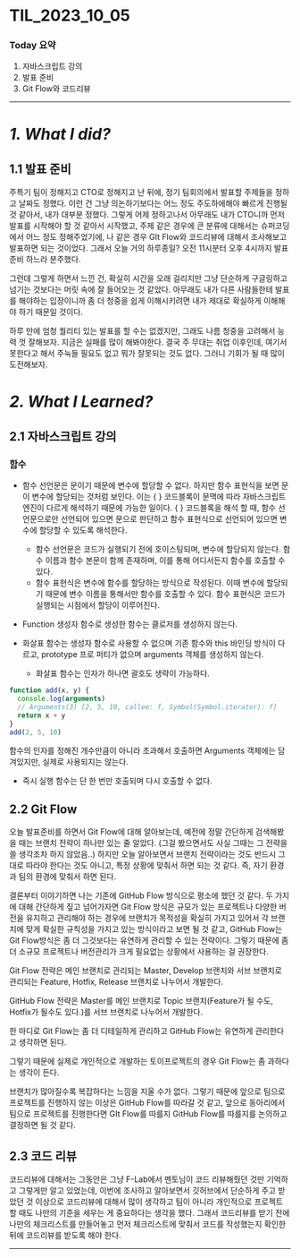 # TIL_2023_10_05

### Today 요약

1. 자바스크립트 강의
2. 발표 준비
3. Git Flow와 코드리뷰

---

# **_1. What I did?_**

## 1.1 발표 준비

주특기 팀이 정해지고 CTO로 정해지고 난 뒤에, 정기 팀회의에서 발표할 주제들을 정하고 날짜도 정했다. 이런 건 그냥 의논하기보다는 어느 정도 주도하에해야 빠르게 진행될 것 같아서, 내가 대부분 정했다. 그렇게 어제 정하고나서 아무래도 내가 CTO니까 먼저 발표를 시작해야 할 것 같아서 시작했고, 주제 같은 경우에 큰 분류에 대해서는 슈퍼코딩에서 어느 정도 정해주었기에, 나 같은 경우 GIt Flow와 코드리뷰에 대해서 조사해보고 발표하면 되는 것이었다. 그래서 오늘 거의 하루종일? 오전 11시분터 오후 4시까지 발표준비 하느라 분주했다.

그런데 그렇게 하면서 느낀 건, 확실히 시간을 오래 걸리지만 그냥 단순하게 구글링하고 넘기는 것보다는 머릿 속에 잘 들어오는 것 같았다. 아무래도 내가 다른 사람들한테 발표를 해야하는 입장이니까 좀 더 청중을 쉽게 이해시키려면 내가 제대로 확실하게 이해해야 하기 때문일 것이다.

하루 만에 엄청 퀄리티 있는 발표를 할 수는 없겠지만, 그래도 나름 청중을 고려해서 능력 껏 잘해보자. 지금은 실패를 많이 해봐야한다. 결국 주 무대는 취업 이후인데, 여기서 못한다고 해서 주눅들 필요도 없고 뭐가 잘못되는 것도 없다. 그러니 기회가 될 때 많이 도전해보자.

# _2. What I Learned?_

## 2.1 자바스크립트 강의

### 함수

- 함수 선언문은 문이기 때문에 변수에 할당할 수 없다. 하지만 함수 표현식을 보면 문이 변수에 할당되는 것처럼 보인다. 이는 { } 코드블록이 문맥에 따라 자바스크립트 엔진이 다르게 해석하기 때문에 가능한 일이다. { } 코드블록을 해석 할 때, 함수 선언문으로만 선언되어 있으면 문으로 판단하고 함수 표현식으로 선언되어 있으면 변수에 할당할 수 있도록 해석한다.

  - 함수 선언문은 코드가 실행되기 전에 호이스팅되며, 변수에 할당되지 않는다. 함수 이름과 함수 본문이 함께 존재하며, 이를 통해 어디서든지 함수를 호출할 수 있다.
  - 함수 표현식은 변수에 함수를 할당하는 방식으로 작성된다. 이때 변수에 할당되기 때문에 변수 이름을 통해서만 함수를 호출할 수 있다. 함수 표현식은 코드가 실행되는 시점에서 할당이 이루어진다.

- Function 생성자 함수로 생성한 함수는 클로저를 생성하지 않는다.

- 화살표 함수는 생성자 함수로 사용할 수 없으며 기존 함수와 this 바인딩 방식이 다르고, prototype 프로 퍼티가 없으며 arguments 객체를 생성하지 않는다.
  - 화살표 함수는 인자가 하나면 괄호도 생략이 가능하다.

```jsx
function add(x, y) {
  console.log(arguments)
  // Arguments(3) [2, 5, 10, callee: f, Symbol(Symbol.iterator): f]
  return x + y
}
add(2, 5, 10)
```

함수의 인자를 정해진 개수만큼이 아니라 초과해서 호출하면 Arguments 객체에는 담겨있지만, 실제로 사용되지는 않는다.

- 즉시 실행 함수는 단 한 번만 호출되며 다시 호출할 수 없다.

## 2.2 Git Flow

오늘 발표준비를 하면서 Git Flow에 대해 알아보는데, 예전에 정말 간단하게 검색해봤을 때는 브랜치 전략이 하나만 있는 줄 알았다. (그걸 봤으면서도 사실 그때는 그 전략을 쓸 생각조차 하지 않았음..) 하지만 오늘 알아보면서 브랜치 전략이라는 것도 반드시 그대로 따라야 한다는 것도 아니고, 특정 상황에 맞춰서 하면 되는 것 같다. 즉, 자기 환경과 팀의 환경에 맞춰서 하면 된다.

결론부터 이야기하면 나는 기존에 GitHub Flow 방식으로 평소에 했던 것 같다. 두 가지에 대해 간단하게 짚고 넘어가자면 Git Flow 방식은 규모가 있는 프로젝트나 다양한 버전을 유지하고 관리해야 하는 경우에 브랜치가 목적성을 확실히 가지고 있어서 각 브랜치에 맞게 확실한 규칙성을 가지고 있는 방식이라고 보면 될 것 같고, GitHub Flow는 Git Flow방식은 좀 더 그것보다는 유연하게 관리할 수 있는 전략이다. 그렇기 때문에 좀 더 소규모 프로젝트나 버전관리가 크게 필요없는 상황에서 사용하는 걸 권장한다.

Git Flow 전략은 메인 브랜치로 관리되는 Master, Develop 브랜치와 서브 브랜치로 관리되는 Feature, Hotfix, Release 브랜치로 나누어서 개발한다.

GitHub Flow 전략은 Master를 메인 브랜치로 Topic 브랜치(Feature가 될 수도, Hotfix가 될수도 있다.)를 서브 브랜치로 나누어서 개발한다.

한 마디로 Git Flow는 좀 더 디테일하게 관리하고 GitHub Flow는 유연하게 관리한다고 생각하면 된다.

그렇기 때문에 실제로 개인적으로 개발하는 토이프로젝트의 경우 Git Flow는 좀 과하다는 생각이 든다.

브랜치가 많아질수록 복잡하다는 느낌을 지울 수가 없다. 그렇기 때문에 앞으로 팀으로 프로젝트를 진행하지 않는 이상은 GitHub Flow를 따라갈 것 같고, 앞으로 동아리에서 팀으로 프로젝트를 진행한다면 GIt Flow를 따를지 GitHub Flow를 따를지를 논의하고 결정하면 될 것 같다.

## 2.3 코드 리뷰

코드리뷰에 대해서는 그동안은 그냥 F-Lab에서 멘토님이 코드 리뷰해줬던 것만 기억하고 그렇게만 알고 있었는데, 이번에 조사하고 알아보면서 깃허브에서 단순하게 주고 받았던 것 이상으로 코드리뷰에 대해서 많이 생각하고 팀이 아니라 개인적으로 프로젝트 할 때도 나만의 기준을 세우는 게 중요하다는 생각을 했다. 그래서 코드리뷰를 받기 전에 나만의 체크리스트를 만들어놓고 먼저 체크리스트에 맞춰서 코드를 작성했는지 확인한 뒤에 코드리뷰를 받도록 해야 한다.

---
